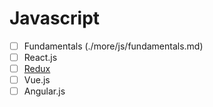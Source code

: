 # Javascript
 - [ ] Fundamentals (./more/js/fundamentals.md)
 - [ ] React.js
 - [ ] [Redux](./more/js/redux.md)
 - [ ] Vue.js
 - [ ] Angular.js
